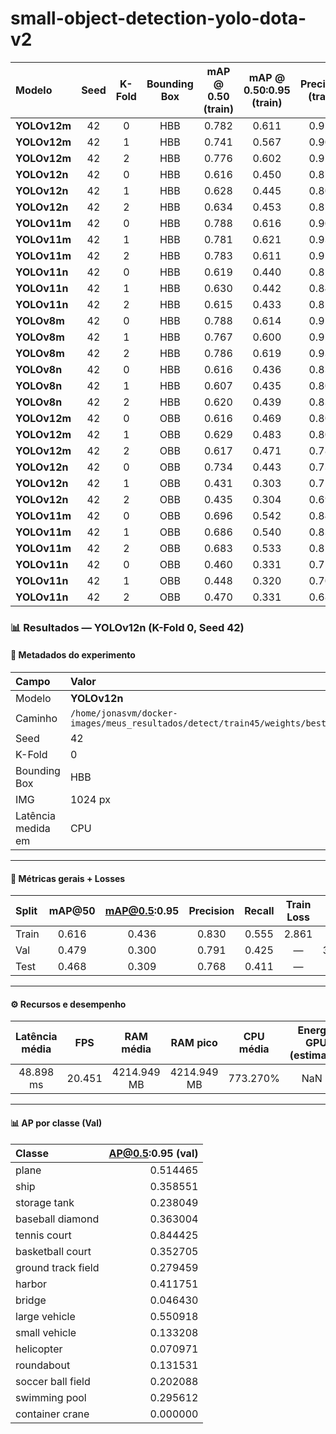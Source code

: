 # small-object-detection-yolo-dota-v2

| Modelo       | Seed | K-Fold | Bounding Box | mAP @ 0.50 (train) | mAP @ 0.50:0.95 (train) | Precision (train) | Recall (train) | mAP @ 0.50 (val) | mAP @ 0.50:0.95 (val) | Precision (val) | Recall (val) | mAP @ 0.50 (test) | mAP @ 0.50:0.95 (test) | Precision (test) | Recall (test) | Latência (CPU) | Loss Final (train) | Loss Final (val) | Tamanho do Arquivo |
| :----------- | :--: | :----: | :----------: | :----------------: | :---------------------: | :---------------: | :------------: | :--------------: | :-------------------: | :-------------: | :----------: | :---------------: | :--------------------: | :--------------: | :-----------: | :------------: | :----------------: | :--------------: | :----------------: |
| **YOLOv12m** |  42  |    0   |      HBB     |        0.782       |          0.611          |       0.915       |      0.707     |       0.578      |         0.383         |      0.809      |     0.525    |       0.574       |          0.396         |       0.851      |     0.510     |     744 ms     |        2.080       |       2.948      |       40.8 MB      |
| **YOLOv12m** | 42 | 1 | HBB | 0.741 | 0.567 | 0.901 | 0.662 | 0.585 | 0.397 | 0.741 | 0.527 | 0.573 | 0.386 | 0.819 | 0.494 | 817 ms | 2.111 | 2.964 | 40.8 MB |
| **YOLOv12m** | 42 | 2 | HBB | 0.776 | 0.602 | 0.915 | 0.700 | 0.559 | 0.386 | 0.725 | 0.514 | 0.563 | 0.390 | 0.781 | 0.497 | 753 ms | 2.090 | 2.955 | 40.8 MB |
| **YOLOv12n** | 42 | 0 | HBB | 0.616 | 0.450 | 0.871 | 0.545 | 0.492 | 0.311 | 0.764 | 0.447 | 0.492 | 0.322 | 0.776 | 0.436 | 121 ms | 2.729 | 3.338 | 5.5 MB |
| **YOLOv12n** | 42 | 1 | HBB | 0.628 | 0.445 | 0.807 | 0.567 | 0.491 | 0.318 | 0.683 | 0.435 | 0.463 | 0.306 | 0.743 | 0.413 | 127 ms | 2.768 | 3.370 | 5.5 MB |
| **YOLOv12n** | 42 | 2 | HBB | 0.634 | 0.453 | 0.858 | 0.568 | 0.477 | 0.312 | 0.698 | 0.435 | 0.489 | 0.316 | 0.792 | 0.433 | 113 ms | 2.756 | 3.347 | 5.6 MB |
| **YOLOv11m** | 42 | 0 | HBB | 0.788 | 0.616 | 0.909 | 0.709 | 0.587 | 0.385 | 0.725 | 0.532 | 0.601 | 0.413 | 0.849 | 0.526 | 398 ms | 2.069 | 2.946 | 40.6 MB |
| **YOLOv11m** | 42 | 1 | HBB | 0.781 | 0.621 | 0.933 | 0.705 | 0.597 | 0.405 | 0.783 | 0.532 | 0.595 | 0.405 | 0.773 | 0.516 | 411 ms | 2.089 | 2.954 | 40.6 MB |
| **YOLOv11m** | 42 | 2 | HBB | 0.783 | 0.611 | 0.912 | 0.710 | 0.568 | 0.391 | 0.713 | 0.517 | 0.575 | 0.392 | 0.863 | 0.490 | 402 ms | 2.081 | 2.955 | 40.6 MB |
| **YOLOv11n** | 42 | 0 | HBB | 0.619 | 0.440 | 0.828 | 0.559 | 0.481 | 0.302 | 0.728 | 0.441 | 0.481 | 0.310 | 0.788 | 0.426 | 54 ms | 2.830 | 3.387 | 5.5 MB |
| **YOLOv11n** | 42 | 1 | HBB | 0.630 | 0.442 | 0.844 | 0.564 | 0.486 | 0.318 | 0.691 | 0.434 | 0.480 | 0.305 | 0.775 | 0.421 | 54 ms | 2.872 | 3.400 | 5.5 MB |
| **YOLOv11n** | 42 | 2 | HBB | 0.615 | 0.433 | 0.821 | 0.553 | 0.472 | 0.311 | 0.683 | 0.425 | 0.475 | 0.307 | 0.772 | 0.429 | 59 ms | 2.870 | 3.374 | 5.5 MB |
| **YOLOv8m** | 42 | 0 | HBB | 0.788 | 0.614 | 0.913 | 0.721 | 0.559 | 0.366 | 0.828 | 0.493 | 0.568 | 0.387 | 0.839 | 0.500 | 333 ms | 2.057 | 3.033 | 52.1 MB |
| **YOLOv8m** | 42 | 1 | HBB | 0.767 | 0.600 | 0.926 | 0.696 | 0.574 | 0.386 | 0.741 | 0.522 | 0.561 | 0.374 | 0.829 | 0.492 | 329 ms | 2.081 | 3.038 | 52.1 MB |
| **YOLOv8m** | 42 | 2 | HBB | 0.786 | 0.619 | 0.930 | 0.712 | 0.552 | 0.377 | 0.744 | 0.499 | 0.556 | 0.379 | 0.839 | 0.488 | 336 ms | 2.069 | 3.035 | 52.1 MB |
| **YOLOv8n** | 42 | 0 | HBB | 0.616 | 0.436 | 0.830 | 0.555 | 0.479 | 0.300 | 0.791 | 0.425 | 0.468 | 0.309 | 0.768 | 0.411 | 53 ms | 2.861 | 3.406 | 6.3 MB |
| **YOLOv8n** | 42 | 1 | HBB | 0.607 | 0.435 | 0.807 | 0.547 | 0.478 | 0.311 | 0.749 | 0.429 | 0.470 | 0.307 | 0.785 | 0.412 | 54 ms | 2.902 | 3.398 | 6.3 MB |
| **YOLOv8n** | 42 | 2 | HBB | 0.620 | 0.439 | 0.838 | 0.555 | 0.472 | 0.309 | 0.690 | 0.442 | 0.473 | 0.312 | 0.769 | 0.419 | 50 ms | 2.877 | 3.391 | 6.3 MB |
| **YOLOv12m** | 42 | 0 | OBB | 0.616 | 0.469 | 0.807 | 0.529 | 0.505 | 0.365 | 0.721 | 0.438 | 0.506 | 0.370 | 0.796 | 0.413 | 707 ms | 3.046 | 3.600 | 42.6 MB |
| **YOLOv12m** | 42 | 1 | OBB | 0.629 | 0.483 | 0.802 | 0.546 | 0.526 | 0.386 | 0.753 | 0.451 | 0.534 | 0.384 | 0.820 | 0.434 | 723 ms | 3.025 | 3.464 | 42.5 MB |
| **YOLOv12m** | 42 | 2 | OBB | 0.617 | 0.471 | 0.788 | 0.535 | 0.495 | 0.363 | 0.727 | 0.436 | 0.503 | 0.366 | 0.744 | 0.442 | 736 ms | 3.051 | 3.554 | 42.6 MB |
| **YOLOv12n** | 42 | 0 | OBB | 0.734 | 0.443 | 0.734 | 0.379 | 0.623 | 0.375 | 0.623 | 0.332 | 0.702 | 0.379 | 0.702 | 0.319 | 20 ms | 0.XXX | 0.XXX | 6.6 MB |
| **YOLOv12n** | 42 | 1 | OBB | 0.431 | 0.303 | 0.718 | 0.370 | 0.381 | 0.257 | 0.672 | 0.330 | 0.369 | 0.251 | 0.710 | 0.303 | 134 ms | 3.929 | 4.231 | 5.7 MB |
| **YOLOv12n** | 42 | 2 | OBB | 0.435 | 0.304 | 0.694 | 0.372 | 0.369 | 0.255 | 0.617 | 0.321 | 0.366 | 0.248 | 0.716 | 0.310 | 152 ms | 3.866 | 4.244 | 5.9 MB |
| **YOLOv11m** | 42 | 0 | OBB | 0.696 | 0.542 | 0.845 | 0.612 | 0.530 | 0.391 | 0.770 | 0.456 | 0.525 | 0.394 | 0.824 | 0.439 | 394 ms | 2.709 | 3.315 | 42.3 MB |
| **YOLOv11m** | 42 | 1 | OBB | 0.686 | 0.540 | 0.838 | 0.598 | 0.536 | 0.399 | 0.706 | 0.463 | 0.541 | 0.399 | 0.804 | 0.455 | 398 ms | 2.731 | 3.294 | 42.3 MB |
| **YOLOv11m** | 42 | 2 | OBB | 0.683 | 0.533 | 0.852 | 0.590 | 0.514 | 0.386 | 0.652 | 0.457 | 0.535 | 0.401 | 0.726 | 0.448 | 401 ms | 2.691 | 3.252 | 42.5 MB |
| **YOLOv11n** | 42 | 0 | OBB | 0.460 | 0.331 | 0.717 | 0.392 | 0.391 | 0.267 | 0.595 | 0.337 | 0.396 | 0.276 | 0.727 | 0.337 | 63 ms | 3.732 | 4.136 | 5.7 MB |
| **YOLOv11n** | 42 | 1 | OBB | 0.448 | 0.320 | 0.703 | 0.386 | 0.387 | 0.265 | 0.631 | 0.339 | 0.381 | 0.264 | 0.702 | 0.325 | 71 ms | 3.796 | 4.093 | 5.7 MB |
| **YOLOv11n** | 42 | 2 | OBB | 0.470 | 0.331 | 0.681 | 0.405 | 0.386 | 0.265 | 0.629 | 0.340 | 0.395 | 0.270 | 0.696 | 0.336 | 64 ms | 3.695 | 4.076 | 5.8 MB |





### 📊 Resultados — YOLOv12n (K-Fold 0, Seed 42)

#### 📌 Metadados do experimento
| Campo | Valor |
|:--|:--|
| Modelo | **YOLOv12n** |
| Caminho | `/home/jonasvm/docker-images/meus_resultados/detect/train45/weights/best.pt` |
| Seed | 42 |
| K-Fold | 0 |
| Bounding Box | HBB |
| IMG | 1024 px |
| Latência medida em | CPU |

---

#### 🧪 Métricas gerais + Losses

| Split | mAP@50 | mAP@0.5:0.95 | Precision | Recall | Train Loss | Val Loss |
|:--|:--:|:--:|:--:|:--:|:--:|:--:|
| Train | 0.616 | 0.436 | 0.830 | 0.555 | 2.861 | — |
| Val | 0.479 | 0.300 | 0.791 | 0.425 | — | 3.406 |
| Test | 0.468 | 0.309 | 0.768 | 0.411 | — | — |

---

#### ⚙️ Recursos e desempenho

| Latência média | FPS | RAM média | RAM pico | CPU média | Energia GPU (estimada) | FLOPs | # Parâmetros | Tempo total de treino (s) | Tamanho do modelo |
|:--:|:--:|:--:|:--:|:--:|:--:|:--:|:--:|:--:|:--:|
| 48.898 ms | 20.451 | 4214.949 MB | 4214.949 MB | 773.270% | NaN J | 20.739 GFLOPs | 3,008,768.000 | 1,173,063.525 | 6.271 MB |

---

#### 📊 AP por classe (Val)

| Classe | AP@0.5:0.95 (val) |
|:--|--:|
| plane | 0.514465 |
| ship | 0.358551 |
| storage tank | 0.238049 |
| baseball diamond | 0.363004 |
| tennis court | 0.844425 |
| basketball court | 0.352705 |
| ground track field | 0.279459 |
| harbor | 0.411751 |
| bridge | 0.046430 |
| large vehicle | 0.550918 |
| small vehicle | 0.133208 |
| helicopter | 0.070971 |
| roundabout | 0.131531 |
| soccer ball field | 0.202088 |
| swimming pool | 0.295612 |
| container crane | 0.000000 |
